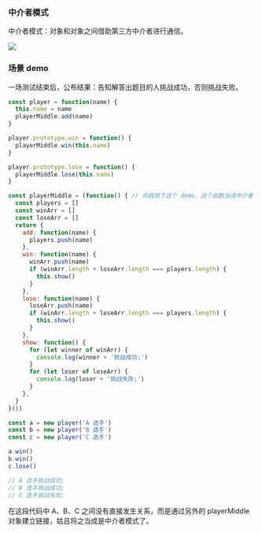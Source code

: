 ### 中介者模式

中介者模式：对象和对象之间借助第三方中介者进行通信。

![](http://oqhtscus0.bkt.clouddn.com/ae0958f85990978c48b3a6aa2ca76ea1.jpg-400)

### 场景 demo

一场测试结束后，公布结果：告知解答出题目的人挑战成功，否则挑战失败。

```js
const player = function(name) {
  this.name = name
  playerMiddle.add(name)
}

player.prototype.win = function() {
  playerMiddle.win(this.name)
}

player.prototype.lose = function() {
  playerMiddle.lose(this.name)
}

const playerMiddle = (function() { // 将就用下这个 demo，这个函数当成中介者
  const players = []
  const winArr = []
  const loseArr = []
  return {
    add: function(name) {
      players.push(name)
    },
    win: function(name) {
      winArr.push(name)
      if (winArr.length + loseArr.length === players.length) {
        this.show()
      }
    },
    lose: function(name) {
      loseArr.push(name)
      if (winArr.length + loseArr.length === players.length) {
        this.show()
      }
    },
    show: function() {
      for (let winner of winArr) {
        console.log(winner + '挑战成功;')
      }
      for (let loser of loseArr) {
        console.log(loser + '挑战失败;')
      }
    },
  }
}())

const a = new player('A 选手')
const b = new player('B 选手')
const c = new player('C 选手')

a.win()
b.win()
c.lose()

// A 选手挑战成功;
// B 选手挑战成功;
// C 选手挑战失败;
```

在这段代码中 A、B、C 之间没有直接发生关系，而是通过另外的 playerMiddle 对象建立链接，姑且将之当成是中介者模式了。